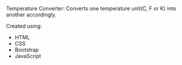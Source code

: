 Temperature Converter:
Converts one temperature unit(C, F or K) into another accordingly.

Created using:

- HTML
- CSS
- Bootstrap
- JavaScript